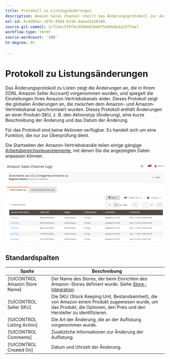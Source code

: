 ```yaml
---
title: Protokoll zu Listungsänderungen
description: Amazon Sales Channel stellt das Änderungsprotokoll zur Auflistung bereit, mit dem Sie die betroffenen Änderungen in Ihrem Amazon-Vertriebskonto überwachen können.
exl-id: 9c4db5ac-cbfb-4584-b216-4aead2a28189
source-git-commit: 2c753ec5f6f4cd509e61b4875e09e9a1a2577ee7
workflow-type: tm+mt
source-wordcount: '189'
ht-degree: 0%

---
```


# Protokoll zu Listungsänderungen

Das Änderungsprotokoll zu Listen zeigt die Änderungen an, die in Ihrem [!DNL Amazon Seller Account] vorgenommen wurden, und spiegelt die Einstellungen Ihres Amazon-Vertriebskanals wider. Dieses Protokoll zeigt die globalen Änderungen an, die zwischen dem Amazon- und Amazon-Vertriebskanal synchronisiert wurden. Dieses Protokoll enthält Änderungen an einer Produkt-SKU, z. B. den Aktionstyp (Änderung), eine kurze Beschreibung der Änderung und das Datum der Änderung.

Für das Protokoll sind keine Aktionen verfügbar. Es handelt sich um eine Funktion, die nur zur Überprüfung dient.

Die Startseiten der Amazon-Vertriebskanäle teilen einige gängige [Arbeitsbereichssteuerelemente](./workspace-controls.md), mit denen Sie die angezeigten Daten anpassen können.

![Protokoll zu Listungsänderungen](assets/amazon-listing-changes-log.png)

## Standardspalten

| Spalte | Beschreibung |
|--- |--- |
| [!UICONTROL Amazon Store Name] | Der Name des Stores, der beim Einrichten des Amazon-Stores definiert wurde. Siehe [Store-Integration](./store-integration.md). |
| [!UICONTROL Seller SKU] | Die SKU (Stock Keeping Unit, Bestandseinheit), die von Amazon einem Produkt zugewiesen wurde, um das Produkt, die Optionen, den Preis und den Hersteller zu identifizieren. |
| [!UICONTROL Listing Action] | Die Art der Änderung, die an der Auflistung vorgenommen wurde. |
| [!UICONTROL Comments] | Zusätzliche Informationen zur Änderung der Auflistung. |
| [!UICONTROL Created On] | Datum und Uhrzeit der Änderung. |
